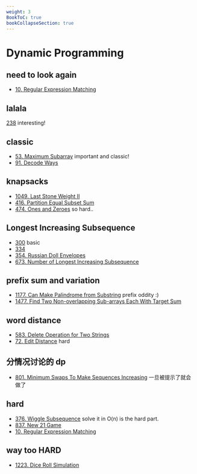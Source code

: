 ```yaml
---
weight: 3
BookToC: true
bookCollapseSection: true
---
```

# Dynamic Programming

## need to look again
- [10. Regular Expression Matching](10)
## lalala
[238](238) interesting!


## classic
- [53. Maximum Subarray](53) important and classic!
- [91. Decode Ways](91)


## knapsacks
- [1049. Last Stone Weight II](1049)
- [416. Partition Equal Subset Sum](416)
- [474. Ones and Zeroes](474) so hard..


## Longest Increasing Subsequence
- [300](300) basic
- [334](334)
- [354. Russian Doll Envelopes](354)
- [673. Number of Longest Increasing Subsequence](673)

## prefix sum and variation
- [1177. Can Make Palindrome from Substring](1177) prefix oddity :) 
- [1477. Find Two Non-overlapping Sub-arrays Each With Target Sum](1177)

## word distance
- [583. Delete Operation for Two Strings](583)
- [72. Edit Distance](72) hard

## 分情况讨论的 dp
- [801. Minimum Swaps To Make Sequences Increasing](801) 一旦被提示了就会做了


## hard
- [376. Wiggle Subsequence](376) solve it in O(n) is the hard part.
- [837. New 21 Game](837)
- [10. Regular Expression Matching](10)

## way too HARD
- [1223. Dice Roll Simulation](1223)